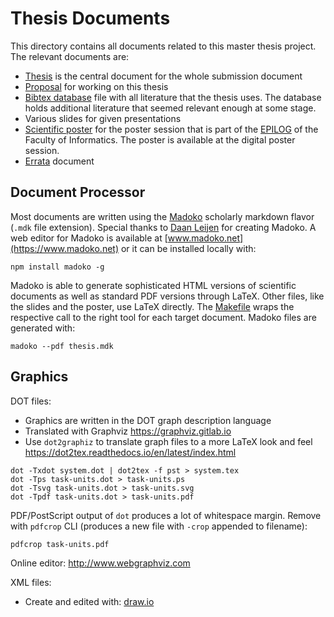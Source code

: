 # Thesis Documents


This directory contains all documents related to this master thesis project. The relevant documents are:

* [Thesis](thesis.mdk) is the central document for the whole submission document
* [Proposal](proposal.mdk) for working on this thesis
* [Bibtex database](dipl.bib) file with all literature that the thesis uses. The database holds additional literature that seemed relevant enough at some stage.
* Various slides for given presentations
* [Scientific poster](poster.tex) for the poster session that is part of the [EPILOG](http://www.informatik.tuwien.ac.at/studium/studierende/epilog) of the Faculty of Informatics. The poster is available at the digital poster session. 
* [Errata](errata.md) document


## Document Processor


Most documents are written using the [Madoko](http://madoko.org/reference.html) scholarly markdown flavor (`.mdk` file extension). Special thanks to [Daan Leijen](https://www.microsoft.com/en-us/research/people/daan/) for creating Madoko. A web editor for Madoko is available at [www.madoko.net](https://www.madoko.net) or it can be installed locally with:

    npm install madoko -g

Madoko is able to generate sophisticated HTML versions of scientific documents as well as standard PDF versions through LaTeX. Other files, like the slides and the poster, use LaTeX directly. The [Makefile](Makefile) wraps the respective call to the right tool for each target document. Madoko files are generated with:

    madoko --pdf thesis.mdk


## Graphics


DOT files:

* Graphics are written in the DOT graph description language
* Translated with Graphviz https://graphviz.gitlab.io
* Use `dot2graphiz` to translate graph files to a more LaTeX look and feel https://dot2tex.readthedocs.io/en/latest/index.html

```
dot -Txdot system.dot | dot2tex -f pst > system.tex
dot -Tps task-units.dot > task-units.ps
dot -Tsvg task-units.dot > task-units.svg
dot -Tpdf task-units.dot > task-units.pdf
```

PDF/PostScript output of `dot` produces a lot of whitespace margin. Remove with `pdfcrop` CLI (produces a new file with `-crop` appended to filename):

```
pdfcrop task-units.pdf
```

Online editor: http://www.webgraphviz.com

XML files:

* Create and edited with: [draw.io](https://www.draw.io)

